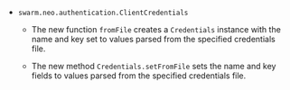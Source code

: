 * `swarm.neo.authentication.ClientCredentials`

  * The new function `fromFile` creates a `Credentials` instance with the name
    and key set to values parsed from the specified credentials file.

  * The new method `Credentials.setFromFile` sets the name and key fields to
    values parsed from the specified credentials file.


